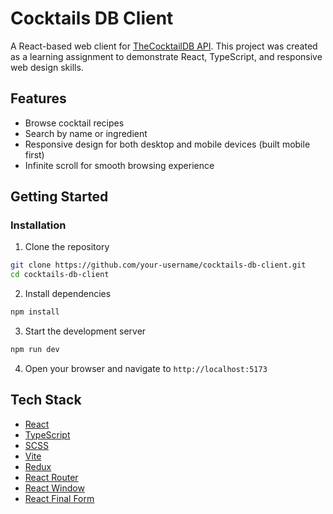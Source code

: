 # Cocktails DB Client

A React-based web client for [TheCocktailDB API](https://www.thecocktaildb.com). This project was created as a learning assignment to demonstrate React, TypeScript, and responsive web design skills.

## Features

- Browse cocktail recipes
- Search by name or ingredient
- Responsive design for both desktop and mobile devices (built mobile first)
- Infinite scroll for smooth browsing experience

## Getting Started

### Installation

1. Clone the repository

```bash
git clone https://github.com/your-username/cocktails-db-client.git
cd cocktails-db-client
```

2. Install dependencies

```bash
npm install
```

3. Start the development server

```bash
npm run dev
```

4. Open your browser and navigate to `http://localhost:5173`

## Tech Stack

- [React](https://react.dev/)
- [TypeScript](https://www.typescriptlang.org/)
- [SCSS](https://sass-lang.com/)
- [Vite](https://vitejs.dev/)
- [Redux](https://redux.js.org/)
- [React Router](https://reactrouter.com/)
- [React Window](https://react-window.vercel.app/)
- [React Final Form](https://final-form.org/react)
